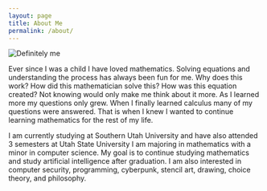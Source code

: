 ```yaml
---
layout: page
title: About Me 
permalink: /about/
---
```

![]({{site.baseurl}}/assets/img/reallykevin.jpg "Definitely me")

Ever since I was a child I have loved mathematics.
Solving equations and understanding the process has always been fun for me. Why does this work? How did this mathematician 
solve this? How was this equation created? Not knowing would only make me think about it more. 
As I learned more my questions only grew. When I finally learned calculus many of my questions were answered. 
That is when I knew I wanted to continue learning mathematics for the rest of my life.


I am currently studying at Southern Utah University and have also attended 3 semesters at Utah State University
I am majoring in mathematics with a minor in computer science.
My goal is to continue studying mathematics and study artificial intelligence after graduation. 
I am also interested in computer security, programming, cyberpunk, stencil art, drawing, choice theory, and philosophy.

 
